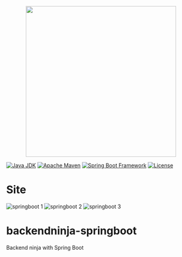 <p align="center">
    <img src="https://i.imgur.com/jW5RDtg.png" width="400">
</p>

[![Java JDK][java-jdk-badge]][java-jdk-url]
[![Apache Maven][maven-badge]][maven-url]
[![Spring Boot Framework][spring-boot-badge]][spring-boot-url]
[![License][license-badge]][license-url]

# Site
![springboot 1](https://i.imgur.com/wfeXWAG.png)
![springboot 2](https://i.imgur.com/joLrWA5.png)
![springboot 3](https://i.imgur.com/HxWewUE.png)

# backendninja-springboot
Backend ninja with Spring Boot

[java-jdk-badge]: https://img.shields.io/badge/java--jdk-v1.8-brightgreen
[java-jdk-url]: https://www.oracle.com/technetwork/es/java/javase/downloads/index.html
[maven-badge]: https://img.shields.io/badge/maven-v3.6.3-brightgreen
[maven-url]: https://maven.apache.org/
[spring-boot-badge]: https://img.shields.io/badge/spring--boot-2.4.1-brightgreen
[spring-boot-url]: https://start.spring.io/
[license-badge]: https://img.shields.io/badge/license-MIT-green.svg
[license-url]: https://opensource.org/licenses/MIT
